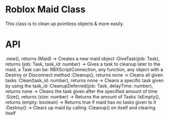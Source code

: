 # Roblox Maid Class

This class is to clean up pointless objects & more easily.

# API

.new(), returns (Maid) -> Creates a new maid object
:GiveTask(job: Task), returns (job: Task, task_id: number) -> Gives a task to cleanup later to the maid, a Task can be: RBXScriptConnection, any function, any object with a Destroy or Disconnect method
:Cleanup(), returns none -> Cleans all given tasks
:Clean(task_id: number), returns none -> Cleans a specific task given by using the task_id
:CleanupDeferred(job: Task, delayTime: number), returns none -> Cleans the task given after the specified amount of time
:Size(), returns (size: number) -> Returns the amount of Tasks
:IsEmpty(), returns (empty: boolean) -> Returns true if maid has no tasks given to it
:Destroy() -> Clears up maid by calling :Cleanup() on itself and clearing itself
